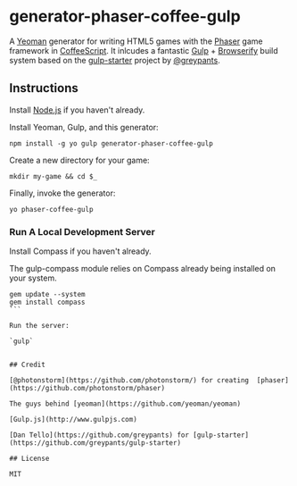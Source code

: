 # generator-phaser-coffee-gulp

A [Yeoman](http://yeoman.io/) generator for writing HTML5 games with the [Phaser](http://phaser.io/) game framework in [CoffeeScript](coffeescript.org). It inlcudes a fantastic [Gulp](http://gulpjs.com/) + [Browserify](http://browserify.org/) build system based on the [gulp-starter](https://github.com/greypants/gulp-starter) project by [@greypants](https://github.com/greypants).


## Instructions

Install [Node.js](http://www.nodejs.org) if you haven't already.

Install Yeoman, Gulp, and this generator:

`npm install -g yo gulp generator-phaser-coffee-gulp`

Create a new directory for your game: 

`mkdir my-game && cd $_`

Finally, invoke the generator:

`yo phaser-coffee-gulp`


### Run A Local Development Server

Install Compass if you haven't already.

The gulp-compass module relies on Compass already being installed on your system.

````
gem update --system
gem install compass
```

Run the server:

`gulp`


## Credit

[@photonstorm](https://github.com/photonstorm/) for creating  [phaser](https://github.com/photonstorm/phaser)

The guys behind [yeoman](https://github.com/yeoman/yeoman)

[Gulp.js](http://www.gulpjs.com)

[Dan Tello](https://github.com/greypants) for [gulp-starter](https://github.com/greypants/gulp-starter)

## License

MIT
